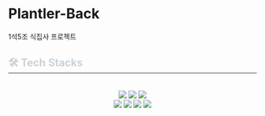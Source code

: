 # Plantler-Back
1석5조 식집사 프로젝트
<div>
    <h2 style="border-bottom: 1px solid #21262d; color: #c9d1d9;"> 🛠️ Tech Stacks </h2> <br> 
    <div style="margin: 0 auto; text-align: center;" align= "center"> 
      <img src="https://img.shields.io/badge/Bootstrap-7952B3?style=flat&logo=Bootstrap&logoColor=white">
      <img src="https://img.shields.io/badge/Github-181717?style=flat&logo=Github&logoColor=white">
      <img src="https://img.shields.io/badge/Java-007396?style=flat&logo=Java&logoColor=white">
      <br/><img src="https://img.shields.io/badge/MariaDB-003545?style=flat&logo=MariaDB&logoColor=white">
      <img src="https://img.shields.io/badge/MySQL-4479A1?style=flat&logo=MySQL&logoColor=white">
      <img src="https://img.shields.io/badge/Spring Boot-6DB33F?style=flat&logo=Spring Boot&logoColor=white">
      <img src="https://img.shields.io/badge/C-A8B9CC?style=flat&logo=C&logoColor=white">
          <br/>
    </div>
</div>
